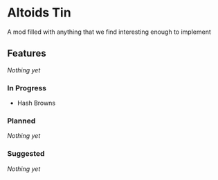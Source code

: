 # Altoids Tin

A mod filled with anything that we find interesting enough to implement

## Features

*Nothing yet*

### In Progress

- Hash Browns

### Planned

*Nothing yet*

### Suggested

*Nothing yet*
